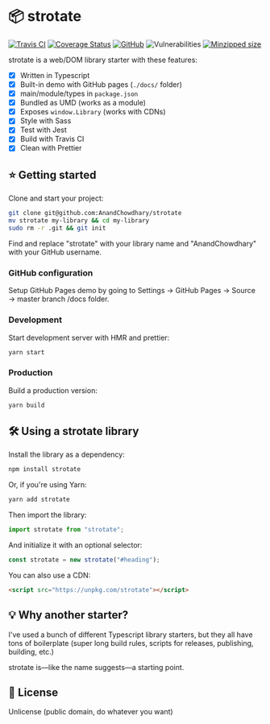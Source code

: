 # 📦 strotate

[![Travis CI](https://img.shields.io/travis/AnandChowdhary/strotate.svg)](https://travis-ci.org/AnandChowdhary/strotate)
[![Coverage Status](https://coveralls.io/repos/github/AnandChowdhary/strotate/badge.svg?branch=master)](https://coveralls.io/github/AnandChowdhary/strotate?branch=master)
[![GitHub](https://img.shields.io/github/license/anandchowdhary/strotate.svg)](https://github.com/AnandChowdhary/strotate/blob/master/LICENSE)
![Vulnerabilities](https://img.shields.io/snyk/vulnerabilities/github/AnandChowdhary/strotate.svg)
[![Minzipped size](https://img.shields.io/bundlephobia/minzip/strotate.svg)](https://www.npmjs.com/package/strotate)

strotate is a web/DOM library starter with these features:

- [x] Written in Typescript
- [x] Built-in demo with GitHub pages (`./docs/` folder)
- [x] main/module/types in `package.json`
- [x] Bundled as UMD (works as a module)
- [x] Exposes `window.Library` (works with CDNs)
- [x] Style with Sass
- [x] Test with Jest
- [x] Build with Travis CI
- [x] Clean with Prettier

## ⭐ Getting started

Clone and start your project:

```bash
git clone git@github.com:AnandChowdhary/strotate
mv strotate my-library && cd my-library
sudo rm -r .git && git init
```

Find and replace "strotate" with your library name and "AnandChowdhary" with your GitHub username.

### GitHub configuration

Setup GitHub Pages demo by going to Settings → GitHub Pages → Source → master branch /docs folder.

### Development

Start development server with HMR and prettier:

```bash
yarn start
```

### Production

Build a production version:

```bash
yarn build
```

## 🛠️ Using a strotate library

Install the library as a dependency:

```bash
npm install strotate
```

Or, if you're using Yarn:

```bash
yarn add strotate
```

Then import the library:

```js
import strotate from "strotate";
```

And initialize it with an optional selector:

```js
const strotate = new strotate("#heading");
```

You can also use a CDN:

```html
<script src="https://unpkg.com/strotate"></script>
```

## 💡 Why another starter?

I've used a bunch of different Typescript library starters, but they all have tons of boilerplate (super long build rules, scripts for releases, publishing, building, etc.) 

strotate is—like the name suggests—a starting point.

## 📝 License

Unlicense (public domain, do whatever you want)
